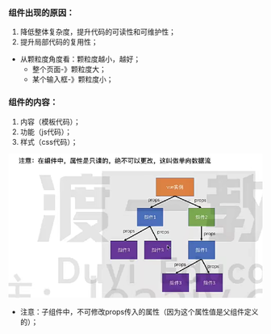 ### 组件出现的原因：
1. 降低整体复杂度，提升代码的可读性和可维护性；
2. 提升局部代码的复用性；
- 从颗粒度角度看：颗粒度越小，越好；
  - 整个页面-》颗粒度大；
  - 某个输入框-》颗粒度小；

### 组件的内容：
1. 内容（模板代码）；
2. 功能（js代码）； 
3. 样式（css代码）；

![](../图集/07-props.png)

- 注意：子组件中，不可修改props传入的属性（因为这个属性值是父组件定义的）；
